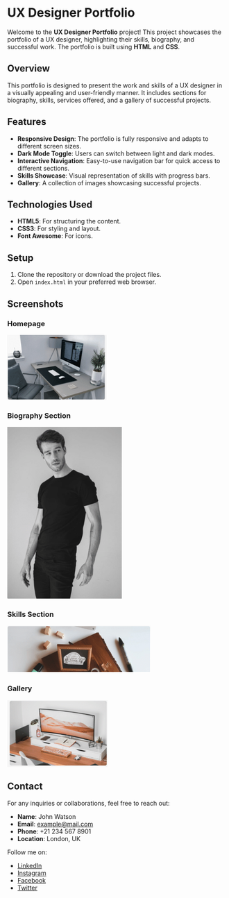 # UX Designer Portfolio

Welcome to the **UX Designer Portfolio** project! This project showcases the portfolio of a UX designer, highlighting their skills, biography, and successful work. The portfolio is built using **HTML** and **CSS**.


## Overview

This portfolio is designed to present the work and skills of a UX designer in a visually appealing and user-friendly manner. It includes sections for biography, skills, services offered, and a gallery of successful projects.

## Features

- **Responsive Design**: The portfolio is fully responsive and adapts to different screen sizes.
- **Dark Mode Toggle**: Users can switch between light and dark modes.
- **Interactive Navigation**: Easy-to-use navigation bar for quick access to different sections.
- **Skills Showcase**: Visual representation of skills with progress bars.
- **Gallery**: A collection of images showcasing successful projects.

## Technologies Used

- **HTML5**: For structuring the content.
- **CSS3**: For styling and layout.
- **Font Awesome**: For icons.

## Setup

1. Clone the repository or download the project files.
2. Open `index.html` in your preferred web browser.

## Screenshots

### Homepage
![Homepage](images/image1.png)

### Biography Section
![Biography](images/biography.png)

### Skills Section
![Skills](images/fskills.png)

### Gallery
![Gallery](images/image2.png)

## Contact

For any inquiries or collaborations, feel free to reach out:

- **Name**: John Watson
- **Email**: example@mail.com
- **Phone**: +21 234 567 8901
- **Location**: London, UK

Follow me on:
- [LinkedIn](#)
- [Instagram](#)
- [Facebook](#)
- [Twitter](#)